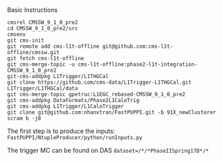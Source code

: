 Basic Instructions

```
cmsrel CMSSW_9_1_0_pre2
cd CMSSW_9_1_0_pre2/src
cmsenv
git cms-init
git remote add cms-l1t-offline git@github.com:cms-l1t-offline/cmssw.git
git fetch cms-l1t-offline
git cms-merge-topic -u cms-l1t-offline:phase2-l1t-integration-CMSSW_9_1_0_pre2
git-cms-addpkg L1Trigger/L1THGCal
git clone https://github.com/cms-data/L1Trigger-L1THGCal.git L1Trigger/L1THGCal/data
git cms-merge-topic gpetruc:L1EGC_rebased-CMSSW_9_1_0_pre2
git cms-addpkg DataFormats/Phase2L1CaloTrig
git cms-addpkg L1Trigger/L1CaloTrigger
git clone git@github.com:nhanvtran/FastPUPPI.git -b 91X_newClusterer
scram b -j8
```

The first step is to produce the inputs:
`FastPUPPI/NtupleProducer/python/runInputs.py`

The trigger MC can be found on DAS `dataset=/*/*PhaseIISpring17D*/*`
